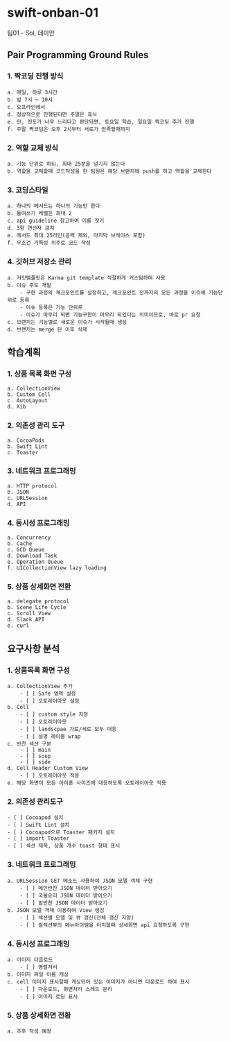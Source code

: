 # swift-onban-01
팀01 - Sol, 데미안

## Pair Programming Ground Rules

### 1. 짝코딩 진행 방식
    a. 매일, 하루 3시간
    b. 밤 7시 ~ 10시
    c. 오프라인에서
    d. 정상적으로 진행된다면 주말은 휴식
    e. 단, 진도가 너무 느리다고 판단되면, 토요일 학습, 일요일 짝코딩 추가 진행
    f. 주말 짝코딩은 오후 2시부터 서로가 만족할때까지

### 2. 역할 교체 방식
    a. 기능 단위로 하되, 최대 25분을 넘기지 않는다
    b. 역할을 교체할때 코드작성을 한 팀원은 해당 브랜치에 push를 하고 역할을 교체한다

### 3. 코딩스타일
    a. 하나의 메서드는 하나의 기능만 한다
    b. 들여쓰기 레벨은 최대 2
    c. api guideline 참고하여 이름 짓기
    d. 3항 연산자 금지
    e. 메서드 최대 25라인(공백 제외, 마지막 브레이스 포함)
    f. 무조건 가독성 위주로 코드 작성

### 4. 깃허브 저장소 관리
    a. 커밋템플릿은 Karma git template 적절하게 커스텀하여 사용
    b. 이슈 주도 개발
        - 구현 과정의 체크포인트를 설정하고, 체크포인트 전까지의 모든 과정을 이슈에 기능단위로 등록
        - 이슈 등록은 기능 단위로
        - 이슈가 마무리 되면 기능구현이 마무리 되었다는 의미이므로, 바로 pr 요청
    c. 브랜치는 기능별로 새로운 이슈가 시작될때 생성
    d. 브랜치는 merge 된 이후 삭제

## 학습계획

### 1. 상품 목록 화면 구성
    a. CollectionView
    b. Custom Cell
    c. AutoLayout
    d. Xib

### 2. 의존성 관리 도구
    a. CocoaPods
    b. Swift Lint
    c. Toaster

### 3. 네트워크 프로그래밍
    a. HTTP protocol
    b. JSON
    c. URLSession
    d. API

### 4. 동시성 프로그래밍
    a. Concurrency
    b. Cache
    c. GCD Queue
    d. Download Task
    e. Operation Queue
    f. UICollectionView lazy loading

### 5. 상품 상세화면 전환
    a. delegate protocol
    b. Scene Life Cycle
    c. Scroll View 
    d. Slack API
    e. curl

## 요구사항 분석

### 1. 상품목록 화면 구성
    a. CollectionView 추가
        - [ ] Safe 영역 설정
        - [ ] 오토레이아웃 설정
    b. Cell
        - [ ] custom style 지정
        - [ ] 오토레이아웃
        - [ ] landscpae 가로/세로 모두 대응
        - [ ] 설명 레이블 wrap
    c. 반찬 섹션 구분
        - [ ] main
        - [ ] soup
        - [ ] side
    d. Cell Header Custom View
        - [ ] 오토레이아웃 적용
    e. 해당 화면이 모든 아이폰 사이즈에 대응하도록 오토레이아웃 적용
    
### 2. 의존성 관리도구
    - [ ] Cocoapod 설치
    - [ ] Swift Lint 설치
    - [ ] Cocoapod으로 Toaster 패키지 설치
    - [ ] import Toaster
    - [ ] 섹션 제목, 상품 개수 toast 형태 표시

### 3. 네트워크 프로그래밍
    a. URLSession GET 메소드 사용하여 JSON 모델 객체 구현
        - [ ] 메인반찬 JSON 데이터 받아오기
        - [ ] 국물요리 JSON 데이터 받아오기  
        - [ ] 밑반찬 JSON 데이터 받아오기
    b. JSON 모델 객체 이용하여 View 생성
        - [ ] 섹션별 모델 및 뷰 갱신(전체 갱신 지양)
        - [ ] 컬렉션뷰의 메뉴아이템을 터치할때 상세화면 api 요청하도록 구현

### 4. 동시성 프로그래밍
    a. 이미지 다운로드
        - [ ] 병렬처리
    b. 이미지 파일 이름 캐싱
    c. cell 이미지 표시할때 캐싱되어 있는 이미지가 아니면 다운로드 하여 표시
        - [ ] 다운로드, 화면처리 스레드 분리
        - [ ] 이미지 로딩 표시

### 5. 상품 상세화면 전환
    a. 추후 작성 예정
